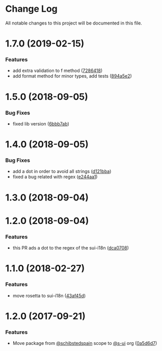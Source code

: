 # Change Log

All notable changes to this project will be documented in this file.

<a name="1.7.0"></a>
# 1.7.0 (2019-02-15)


### Features

* add extra validation to f method ([7286418](https://github.com/SUI-Components/sui/commit/7286418))
* add format method for minor types, add tests ([894a5e2](https://github.com/SUI-Components/sui/commit/894a5e2))



<a name="1.5.0"></a>
# 1.5.0 (2018-09-05)


### Bug Fixes

* fixed lib version ([6bbb7ab](https://github.com/SUI-Components/sui/commit/6bbb7ab))



<a name="1.4.0"></a>
# 1.4.0 (2018-09-05)


### Bug Fixes

* add a dot in order to avoid all strings ([d121bba](https://github.com/SUI-Components/sui/commit/d121bba))
* fixed a bug related with regex ([e244aa1](https://github.com/SUI-Components/sui/commit/e244aa1))



<a name="1.3.0"></a>
# 1.3.0 (2018-09-04)



<a name="1.2.0"></a>
# 1.2.0 (2018-09-04)


### Features

* this PR ads a dot to the regex of the sui-i18n ([dca0708](https://github.com/SUI-Components/sui/commit/dca0708))



<a name="1.1.0"></a>
# 1.1.0 (2018-02-27)


### Features

* move rosetta to sui-i18n ([43af45d](https://github.com/SUI-Components/sui/commit/43af45d))



<a name="1.2.0"></a>
# 1.2.0 (2017-09-21)


### Features

* Move package from [@schibstedspain](https://github.com/schibstedspain) scope to [@s-ui](https://github.com/s-ui) org ([0a5d6d7](https://github.com/SUI-Components/sui/commit/0a5d6d7))



